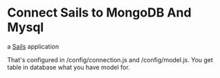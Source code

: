 # Connect Sails to MongoDB And Mysql

a [Sails](http://sailsjs.org) application

That's configured in /config/connection.js and /config/model.js. You get table in database what you have model for.


